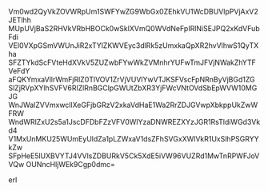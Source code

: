 Vm0wd2QyVkZOVWRpUm1SWFYwZG9WbGx0ZEhkVU1WcDBUVlpPVjAxV2JETlhh
MUpUVjBaS2RHVkVRbHBOCk0wSklXVmQ0WVdNeFpIRlNiSEJPQ2xKdVFubFdi
VEI0VXpGSmVWUnJiR2xTYlZKWVEyc3dlRk5zUmxkaQpXR2hvVlhwS1QyTXha
SFZTYkdScFVteHdXVkV5ZUZwbFYwWkZVMnhrYUFwTmJFVjNWakZhYTFVeFdY
aFQKYmxaVllrWmFjRlZ0TlVOV1ZrVjVUVlYwVTJKSFVscFpNRnByVjBGd1ZG
SlZjRVpXYlhSVFV6RlZlRnBGClpGWUtZbXR3YjFWcVNtOVdSbEpWVW10MGJG
WnJWalZVVmxwcllXeGFjbGRzV2xkaVdHaE1Wa2RrZDJGVwpXbkppUkZwWFRW
WndWRlZxU2s5a1JscDFDbFZzVFV0WlYzaDNWREZXYzJGR1RsTldiWGd3Vkd4
V1MxUnMKU25WUmEyUldZa1pLZWxaV1dsZFhSVGxXWlVkR1UxSlhPSGRYYkZw
SFpHeE5lUXBVYTJ4VVlsZDBURkV5Ck5XdE5iVW96VUZRd1MwTnRPWFJoVVQw
OUNncHljWEk9Cgp0dmc=

erl